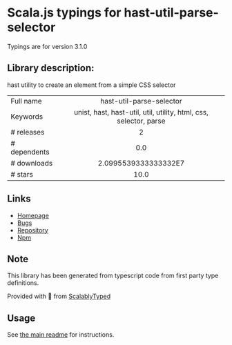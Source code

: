 
# Scala.js typings for hast-util-parse-selector

Typings are for version 3.1.0

## Library description:
hast utility to create an element from a simple CSS selector

|                    |                 |
| ------------------ | :-------------: |
| Full name          | hast-util-parse-selector |
| Keywords           | unist, hast, hast-util, util, utility, html, css, selector, parse |
| # releases         | 2 |
| # dependents       | 0.0 |
| # downloads        | 2.0995539333333332E7 |
| # stars            | 10.0 |

## Links
- [Homepage](https://github.com/syntax-tree/hast-util-parse-selector#readme)
- [Bugs](https://github.com/syntax-tree/hast-util-parse-selector/issues)
- [Repository](https://github.com/syntax-tree/hast-util-parse-selector)
- [Npm](https://www.npmjs.com/package/hast-util-parse-selector)
    


## Note
This library has been generated from typescript code from first party type definitions.

Provided with :purple_heart: from [ScalablyTyped](https://github.com/oyvindberg/ScalablyTyped)

## Usage
See [the main readme](../../readme.md) for instructions.


